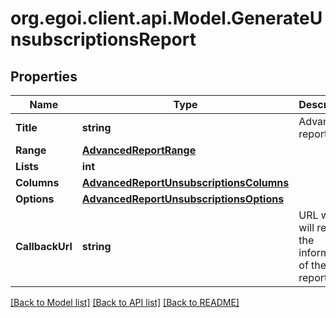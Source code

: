 
# org.egoi.client.api.Model.GenerateUnsubscriptionsReport

## Properties

Name | Type | Description | Notes
------------ | ------------- | ------------- | -------------
**Title** | **string** | Advanced report title | 
**Range** | [**AdvancedReportRange**](AdvancedReportRange.md) |  | 
**Lists** | **int** |  | 
**Columns** | [**AdvancedReportUnsubscriptionsColumns**](AdvancedReportUnsubscriptionsColumns.md) |  | 
**Options** | [**AdvancedReportUnsubscriptionsOptions**](AdvancedReportUnsubscriptionsOptions.md) |  | 
**CallbackUrl** | **string** | URL which will receive the information of the report | [optional] 

[[Back to Model list]](../README.md#documentation-for-models)
[[Back to API list]](../README.md#documentation-for-api-endpoints)
[[Back to README]](../README.md)


